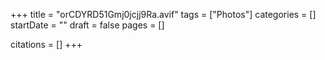 +++
title = "orCDYRD51Gmj0jcjj9Ra.avif"
tags = ["Photos"]
categories = []
startDate = ""
draft = false
pages = []

citations = []
+++
